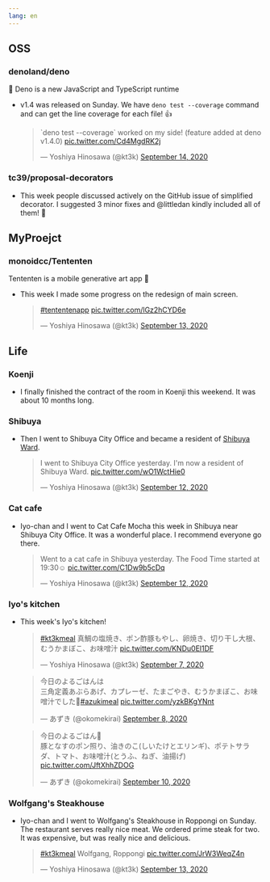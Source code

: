 ```yaml
---
lang: en
---
```


## OSS

### denoland/deno

🦕 Deno is a new JavaScript and TypeScript runtime

- v1.4 was released on Sunday. We have `deno test --coverage` command and can get the line coverage for each file! 👍

  <blockquote class="twitter-tweet"><p lang="en" dir="ltr">`deno test --coverage` worked on my side! (feature added at deno v1.4.0) <a href="https://t.co/Cd4MgdRK2j">pic.twitter.com/Cd4MgdRK2j</a></p>&mdash; Yoshiya Hinosawa (@kt3k) <a href="https://twitter.com/kt3k/status/1305382401074319360?ref_src=twsrc%5Etfw">September 14, 2020</a></blockquote> <script async src="https://platform.twitter.com/widgets.js" charset="utf-8"></script>

### tc39/proposal-decorators

- This week people discussed actively on the GitHub issue of simplified decorator. I suggested 3 minor fixes and @littledan kindly included all of them! 🙂

## MyProejct

### monoidcc/Tententen

Tententen is a mobile generative art app 🦚

- This week I made some progress on the redesign of main screen.

  <blockquote class="twitter-tweet"><p lang="und" dir="ltr"><a href="https://twitter.com/hashtag/tententenapp?src=hash&amp;ref_src=twsrc%5Etfw">#tententenapp</a> <a href="https://t.co/lGz2hCYD6e">pic.twitter.com/lGz2hCYD6e</a></p>&mdash; Yoshiya Hinosawa (@kt3k) <a href="https://twitter.com/kt3k/status/1305055312034983937?ref_src=twsrc%5Etfw">September 13, 2020</a></blockquote> <script async src="https://platform.twitter.com/widgets.js" charset="utf-8"></script>

## Life

### Koenji

- I finally finished the contract of the room in Koenji this weekend. It was about 10 months long.

### Shibuya

- Then I went to Shibuya City Office and became a resident of [Shibuya Ward](https://en.wikipedia.org/wiki/Shibuya).

  <blockquote class="twitter-tweet"><p lang="en" dir="ltr">I went to Shibuya City Office yesterday. I&#39;m now a resident of Shibuya Ward. <a href="https://t.co/wO1WctHie0">pic.twitter.com/wO1WctHie0</a></p>&mdash; Yoshiya Hinosawa (@kt3k) <a href="https://twitter.com/kt3k/status/1304792190955077633?ref_src=twsrc%5Etfw">September 12, 2020</a></blockquote> <script async src="https://platform.twitter.com/widgets.js" charset="utf-8"></script>

### Cat cafe

- Iyo-chan and I went to Cat Cafe Mocha this week in Shibuya near Shibuya City Office. It was a wonderful place. I recommend everyone go there.

  <blockquote class="twitter-tweet"><p lang="en" dir="ltr">Went to a cat cafe in Shibuya yesterday. The Food Time started at 19:30☺️ <a href="https://t.co/C1Dw9b5cDq">pic.twitter.com/C1Dw9b5cDq</a></p>&mdash; Yoshiya Hinosawa (@kt3k) <a href="https://twitter.com/kt3k/status/1304797116955463680?ref_src=twsrc%5Etfw">September 12, 2020</a></blockquote> <script async src="https://platform.twitter.com/widgets.js" charset="utf-8"></script>

### Iyo's kitchen

- This week's Iyo's kitchen!

  <blockquote class="twitter-tweet"><p lang="ja" dir="ltr"><a href="https://twitter.com/hashtag/kt3kmeal?src=hash&amp;ref_src=twsrc%5Etfw">#kt3kmeal</a> 真鯛の塩焼き、ポン酢豚もやし、卵焼き、切り干し大根、むうかまぼこ、お味噌汁 <a href="https://t.co/KNDu0El1DF">pic.twitter.com/KNDu0El1DF</a></p>&mdash; Yoshiya Hinosawa (@kt3k) <a href="https://twitter.com/kt3k/status/1302947221864812544?ref_src=twsrc%5Etfw">September 7, 2020</a></blockquote> <script async src="https://platform.twitter.com/widgets.js" charset="utf-8"></script>

  <blockquote class="twitter-tweet"><p lang="ja" dir="ltr">今日のよるごはんは<br>三角定義あぶらあげ、カプレーゼ、たまごやき、むうかまぼこ、お味噌汁でした🍚<a href="https://twitter.com/hashtag/azukimeal?src=hash&amp;ref_src=twsrc%5Etfw">#azukimeal</a> <a href="https://t.co/yzkBKgYNnt">pic.twitter.com/yzkBKgYNnt</a></p>&mdash; あずき (@okomekirai) <a href="https://twitter.com/okomekirai/status/1303336823486205952?ref_src=twsrc%5Etfw">September 8, 2020</a></blockquote> <script async src="https://platform.twitter.com/widgets.js" charset="utf-8"></script>

  <blockquote class="twitter-tweet"><p lang="ja" dir="ltr">今日のよるごはん🍳<br>豚となすのポン照り、油きのこ(しいたけとエリンギ)、ポテトサラダ、トマト、お味噌汁(とうふ、ねぎ、油揚げ) <a href="https://t.co/JftXhhZDOG">pic.twitter.com/JftXhhZDOG</a></p>&mdash; あずき (@okomekirai) <a href="https://twitter.com/okomekirai/status/1304076722044678144?ref_src=twsrc%5Etfw">September 10, 2020</a></blockquote> <script async src="https://platform.twitter.com/widgets.js" charset="utf-8"></script>

### Wolfgang's Steakhouse

- Iyo-chan and I went to Wolfgang's Steakhouse in Roppongi on Sunday. The restaurant serves really nice meat. We ordered prime steak for two. It was expensive, but was really nice and delicious.

  <blockquote class="twitter-tweet"><p lang="de" dir="ltr"><a href="https://twitter.com/hashtag/kt3kmeal?src=hash&amp;ref_src=twsrc%5Etfw">#kt3kmeal</a> Wolfgang, Roppongi <a href="https://t.co/JrW3WeqZ4n">pic.twitter.com/JrW3WeqZ4n</a></p>&mdash; Yoshiya Hinosawa (@kt3k) <a href="https://twitter.com/kt3k/status/1305101409306603520?ref_src=twsrc%5Etfw">September 13, 2020</a></blockquote> <script async src="https://platform.twitter.com/widgets.js" charset="utf-8"></script>
